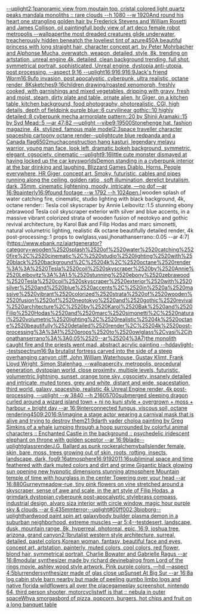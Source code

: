 [--uplight](https://www.ebank.nz/aiartgenerator?category=--uplight)[2:1](https://www.ebank.nz/aiartgenerator?category=2%3A1)[panoramic view from moutain top, cristal colored light quartz peaks mandala monoliths :: rare clouds --h 1080 --w 1920](https://www.ebank.nz/aiartgenerator?category=panoramic%2520view%2520from%2520moutain%2520top%2C%2520cristal%2520colored%2520light%2520quartz%2520peaks%2520mandala%2520monoliths%2520%3A%3A%2520rare%2520clouds%2520--h%25201080%2520--w%25201920)[And round his heart one strangling golden hair by Frederick Stevens and William Rosetti and James Collison, oil painting](https://www.ebank.nz/aiartgenerator?category=And%2520round%2520his%2520heart%2520one%2520strangling%2520golden%2520hair%2520by%2520Frederick%2520Stevens%2520and%2520William%2520Rosetti%2520and%2520James%2520Collison%2C%2520oil%2520painting)[full body view of art deco female robot metropolis --wallpaper](https://www.ebank.nz/aiartgenerator?category=full%2520body%2520view%2520of%2520art%2520deco%2520female%2520robot%2520metropolis%2520--wallpaper)[the most dreaded creatures glide underwater, treacherously hidden beneatch the loveliest tint of azure](https://www.ebank.nz/aiartgenerator?category=the%2520most%2520dreaded%2520creatures%2520glide%2520underwater%2C%2520treacherously%2520hidden%2520beneatch%2520the%2520loveliest%2520tint%2520of%2520azure)[450](https://www.ebank.nz/aiartgenerator?category=450)[A beautiful princess with long straight hair, character concept art, by Peter Mohrbacher and Alphonse Mucha, overwatch, weapon, detailed, style, 8k, trending on artstation, unreal engine 4k, detailed, clean background trending, full shot, symmetrical portrait, sophisticated, Unreal engine, dystopia,anti-utopia, post processing, --aspect 9:16 --uplight](https://www.ebank.nz/aiartgenerator?category=A%2520beautiful%2520princess%2520with%2520long%2520straight%2520hair%2C%2520character%2520concept%2520art%2C%2520by%2520Peter%2520Mohrbacher%2520and%2520Alphonse%2520Mucha%2C%2520overwatch%2C%2520weapon%2C%2520detailed%2C%2520style%2C%25208k%2C%2520trending%2520on%2520artstation%2C%2520unreal%2520engine%25204k%2C%2520detailed%2C%2520clean%2520background%2520trending%2C%2520full%2520shot%2C%2520symmetrical%2520portrait%2C%2520sophisticated%2C%2520Unreal%2520engine%2C%2520dystopia%2Canti-utopia%2C%2520post%2520processing%2C%2520--aspect%25209%3A16%2520--uplight)[16:9](https://www.ebank.nz/aiartgenerator?category=16%3A9)[16:9](https://www.ebank.nz/aiartgenerator?category=16%3A9)[16:9](https://www.ebank.nz/aiartgenerator?category=16%3A9)[Jack's friend Worm](https://www.ebank.nz/aiartgenerator?category=Jack%27s%2520friend%2520Worm)[16:9](https://www.ebank.nz/aiartgenerator?category=16%3A9)[ufo invasion, post apocalyptic, cyberpunk, ultra realistic, octane render, 8K](https://www.ebank.nz/aiartgenerator?category=ufo%2520invasion%2C%2520post%2520apocalyptic%2C%2520cyberpunk%2C%2520ultra%2520realistic%2C%2520octane%2520render%2C%25208K)[sketches](https://www.ebank.nz/aiartgenerator?category=sketches)[9:16](https://www.ebank.nz/aiartgenerator?category=9%3A16)[children drawing](https://www.ebank.nz/aiartgenerator?category=children%2520drawing)[/roasted  xenomorph, freshly cooked, with garnishings and mixed vegetables, dripping with gravy, fresh and moist, steam, dirty plate and table, ornate alien, hr Giger, on a kitchen table, kitchen background, food photography,  photorealistic, CGI, high details, depth of field](https://www.ebank.nz/aiartgenerator?category=/roasted%2520%2520xenomorph%2C%2520freshly%2520cooked%2C%2520with%2520garnishings%2520and%2520mixed%2520vegetables%2C%2520dripping%2520with%2520gravy%2C%2520fresh%2520and%2520moist%2C%2520steam%2C%2520dirty%2520plate%2520and%2520table%2C%2520ornate%2520alien%2C%2520hr%2520Giger%2C%2520on%2520a%2520kitchen%2520table%2C%2520kitchen%2520background%2C%2520food%2520photography%2C%2520%2520photorealistic%2C%2520CGI%2C%2520high%2520details%2C%2520depth%2520of%2520field)[pink purple blue::6 curvilinear gothic::10 highly detailed::8 cyberpunk mecha armorplate pattern::20 by Shinji Aramaki::15 by Syd Mead::5 —ar 47:82 —uplight --vibe](https://www.ebank.nz/aiartgenerator?category=pink%2520purple%2520blue%3A%3A6%2520curvilinear%2520gothic%3A%3A10%2520highly%2520detailed%3A%3A8%2520cyberpunk%2520mecha%2520armorplate%2520pattern%3A%3A20%2520by%2520Shinji%2520Aramaki%3A%3A15%2520by%2520Syd%2520Mead%3A%3A5%2520%E2%80%94ar%252047%3A82%2520%E2%80%94uplight%2520--vibe)[9:19](https://www.ebank.nz/aiartgenerator?category=9%3A19)[500](https://www.ebank.nz/aiartgenerator?category=500)[Stonehenge hat, fashion magazine, 4k, stylized, famous male model](https://www.ebank.nz/aiartgenerator?category=Stonehenge%2520hat%2C%2520fashion%2520magazine%2C%25204k%2C%2520stylized%2C%2520famous%2520male%2520model)[2:3](https://www.ebank.nz/aiartgenerator?category=2%3A3)[space traveller character spaceship cartoony octane render](https://www.ebank.nz/aiartgenerator?category=space%2520traveller%2520character%2520spaceship%2520cartoony%2520octane%2520render)[--uplight](https://www.ebank.nz/aiartgenerator?category=--uplight)[cute blue redpanda and a Canada flag](https://www.ebank.nz/aiartgenerator?category=cute%2520blue%2520redpanda%2520and%2520a%2520Canada%2520flag)[6502](https://www.ebank.nz/aiartgenerator?category=6502)[mucha](https://www.ebank.nz/aiartgenerator?category=mucha)[construction,](https://www.ebank.nz/aiartgenerator?category=construction%2C)[hang kasturi, legendary melayu warrior, young man face, look left, dramatic,bokeh background, symmetric, elegant, cgsociety, cinematic --uplight](https://www.ebank.nz/aiartgenerator?category=hang%2520kasturi%2C%2520legendary%2520melayu%2520warrior%2C%2520young%2520man%2520face%2C%2520look%2520left%2C%2520dramatic%2Cbokeh%2520background%2C%2520symmetric%2C%2520elegant%2C%2520cgsociety%2C%2520cinematic%2520--uplight)[9:16](https://www.ebank.nz/aiartgenerator?category=9%3A16)[little cute monster dismayed at having locked up the car keys](https://www.ebank.nz/aiartgenerator?category=little%2520cute%2520monster%2520dismayed%2520at%2520having%2520locked%2520up%2520the%2520car%2520keys)[worlds](https://www.ebank.nz/aiartgenerator?category=worlds)[Demon standing in a cyberpunk interior at the bar drinking and laughing. Blizzard Games Diablo. Horns. People everywhere, HR Giger, concept art, Smoky, futuristic, cables and pipes running along the ceiling, golden ratio , soft illumination, derelict brutalism, dark, 35mm, cinematic lightening, moody, intricate, —no dof —ar 16:9](https://www.ebank.nz/aiartgenerator?category=Demon%2520standing%2520in%2520a%2520cyberpunk%2520interior%2520at%2520the%2520bar%2520drinking%2520and%2520laughing.%2520Blizzard%2520Games%2520Diablo.%2520Horns.%2520People%2520everywhere%2C%2520HR%2520Giger%2C%2520concept%2520art%2C%2520Smoky%2C%2520futuristic%2C%2520cables%2520and%2520pipes%2520running%2520along%2520the%2520ceiling%2C%2520golden%2520ratio%2520%2C%2520soft%2520illumination%2C%2520derelict%2520brutalism%2C%2520dark%2C%252035mm%2C%2520cinematic%2520lightening%2C%2520moody%2C%2520intricate%2C%2520%E2%80%94no%2520dof%2520%E2%80%94ar%252016%3A9)[painterly](https://www.ebank.nz/aiartgenerator?category=painterly)[16:9](https://www.ebank.nz/aiartgenerator?category=16%3A9)[found footage --w 1792 --h 1024](https://www.ebank.nz/aiartgenerator?category=found%2520footage%2520--w%25201792%2520--h%25201024)[pen.](https://www.ebank.nz/aiartgenerator?category=pen.)[wooden splash of water catching fire, cinematic, studio lighting with black background, 4k, octane render:: Tesla coil skyscraper by Annie Leibovitz::1.5 stunning ebony zebrawood Tesla coil skyscraper exterior with silver and blue accents, in a massive vibrant colorized strata of wooden fusion of neotokyo and gothic revival architecture, by Karol Bak and Filip Hodas and marc simonetti, natural volumetric lighting, realistic 4k octane beautifully detailed render, 4k post-processing::1 props to owlglass,vasi,jhonathanserrano::0.05 --ar 4:7](https://www.ebank.nz/aiartgenerator?category=wooden%2520splash%2520of%2520water%2520catching%2520fire%2C%2520cinematic%2C%2520studio%2520lighting%2520with%2520black%2520background%2C%25204k%2C%2520octane%2520render%3A%3A%2520Tesla%2520coil%2520skyscraper%2520by%2520Annie%2520Leibovitz%3A%3A1.5%2520stunning%2520ebony%2520zebrawood%2520Tesla%2520coil%2520skyscraper%2520exterior%2520with%2520silver%2520and%2520blue%2520accents%2C%2520in%2520a%2520massive%2520vibrant%2520colorized%2520strata%2520of%2520wooden%2520fusion%2520of%2520neotokyo%2520and%2520gothic%2520revival%2520architecture%2C%2520by%2520Karol%2520Bak%2520and%2520Filip%2520Hodas%2520and%2520marc%2520simonetti%2C%2520natural%2520volumetric%2520lighting%2C%2520realistic%25204k%2520octane%2520beautifully%2520detailed%2520render%2C%25204k%2520post-processing%3A%3A1%2520props%2520to%2520owlglass%2Cvasi%2Cjhonathanserrano%3A%3A0.05%2520--ar%25204%3A7)[the monolith caught fire and the priests went mad, abstract acrylic painting --hd](https://www.ebank.nz/aiartgenerator?category=the%2520monolith%2520caught%2520fire%2520and%2520the%2520priests%2520went%2520mad%2C%2520abstract%2520acrylic%2520painting%2520--hd)[daylight](https://www.ebank.nz/aiartgenerator?category=daylight)[--test](https://www.ebank.nz/aiartgenerator?category=--test)[spectrum](https://www.ebank.nz/aiartgenerator?category=spectrum)[16:9](https://www.ebank.nz/aiartgenerator?category=16%3A9)[a brutalist fortress carved into the side of a steep overhanging canyon cliff, John William Waterhouse, Gustav Klimt, Frank Lloyd Wright, Simon Stalenhag, --wallpaper](https://www.ebank.nz/aiartgenerator?category=a%2520brutalist%2520fortress%2520carved%2520into%2520the%2520side%2520of%2520a%2520steep%2520overhanging%2520canyon%2520cliff%2C%2520John%2520William%2520Waterhouse%2C%2520Gustav%2520Klimt%2C%2520Frank%2520Lloyd%2520Wright%2C%2520Simon%2520Stalenhag%2C%2520--wallpaper)[city, metropolis, procedural generation, dystopian world, close proximity, multiple levels, futuristic, volumentric lightning, sunset, orange tone sky, cgsociety, insanely detailed and intricate, muted tones, grey and white, distant and wide, spacestation, third world, galaxy, spaceship, realistic 4k Unreal Engine render, 4k post-processing, --uplight --w 3840 --h 2160](https://www.ebank.nz/aiartgenerator?category=city%2C%2520metropolis%2C%2520procedural%2520generation%2C%2520dystopian%2520world%2C%2520close%2520proximity%2C%2520multiple%2520levels%2C%2520futuristic%2C%2520volumentric%2520lightning%2C%2520sunset%2C%2520orange%2520tone%2520sky%2C%2520cgsociety%2C%2520insanely%2520detailed%2520and%2520intricate%2C%2520muted%2520tones%2C%2520grey%2520and%2520white%2C%2520distant%2520and%2520wide%2C%2520spacestation%2C%2520third%2520world%2C%2520galaxy%2C%2520spaceship%2C%2520realistic%25204k%2520Unreal%2520Engine%2520render%2C%25204k%2520post-processing%2C%2520--uplight%2520--w%25203840%2520--h%25202160)[](https://www.ebank.nz/aiartgenerator?category=)[5700](https://www.ebank.nz/aiartgenerator?category=5700)[submerged sleeping dragon curled around a wizard island town + ni no kuni style + overgrown + moss + harbour + bright day --ar 16:9](https://www.ebank.nz/aiartgenerator?category=submerged%2520sleeping%2520dragon%2520curled%2520around%2520a%2520wizard%2520island%2520town%2520%2B%2520ni%2520no%2520kuni%2520style%2520%2B%2520overgrown%2520%2B%2520moss%2520%2B%2520harbour%2520%2B%2520bright%2520day%2520--ar%252016%3A9)[interconnected fungus, viscous soil, octane rendering](https://www.ebank.nz/aiartgenerator?category=interconnected%2520fungus%2C%2520viscous%2520soil%2C%2520octane%2520rendering)[450](https://www.ebank.nz/aiartgenerator?category=450)[9:20](https://www.ebank.nz/aiartgenerator?category=9%3A20)[16:9](https://www.ebank.nz/aiartgenerator?category=16%3A9)[/imagine a stage actor wearing a carnival mask that is alive and trying to destroy them](https://www.ebank.nz/aiartgenerator?category=/imagine%2520a%2520stage%2520actor%2520wearing%2520a%2520carnival%2520mask%2520that%2520is%2520alive%2520and%2520trying%2520to%2520destroy%2520them)[21:9](https://www.ebank.nz/aiartgenerator?category=21%3A9)[darth vader cholo](https://www.ebank.nz/aiartgenerator?category=darth%2520vader%2520cholo)[a painting by Greg Simkins of a whale jumping through a hoop surrounded by colorful animal characters :: Enchanted Castle in the background :: psychedelic iridescent elephant on throne with golden sceptor --ar 16:9](https://www.ebank.nz/aiartgenerator?category=a%2520painting%2520by%2520Greg%2520Simkins%2520of%2520a%2520whale%2520jumping%2520through%2520a%2520hoop%2520surrounded%2520by%2520colorful%2520animal%2520characters%2520%3A%3A%2520Enchanted%2520Castle%2520in%2520the%2520background%2520%3A%3A%2520psychedelic%2520iridescent%2520elephant%2520on%2520throne%2520with%2520golden%2520sceptor%2520--ar%252016%3A9)[blade](https://www.ebank.nz/aiartgenerator?category=blade)[--uplight](https://www.ebank.nz/aiartgenerator?category=--uplight)[glass](https://www.ebank.nz/aiartgenerator?category=glass)[render](https://www.ebank.nz/aiartgenerator?category=render)[J.G. Ballard as punk rocker](https://www.ebank.nz/aiartgenerator?category=J.G.%2520Ballard%2520as%2520punk%2520rocker)[alchemy](https://www.ebank.nz/aiartgenerator?category=alchemy)[ball](https://www.ebank.nz/aiartgenerator?category=ball)[slender female, skin, bare, moss, trees growing out of skin, roots, rotting, insects, landscape, dark, fog](https://www.ebank.nz/aiartgenerator?category=slender%2520female%2C%2520skin%2C%2520bare%2C%2520moss%2C%2520trees%2520growing%2520out%2520of%2520skin%2C%2520roots%2C%2520rotting%2C%2520insects%2C%2520landscape%2C%2520dark%2C%2520fog)[9:16](https://www.ebank.nz/aiartgenerator?category=9%3A16)[atmosphere](https://www.ebank.nz/aiartgenerator?category=atmosphere)[16:9](https://www.ebank.nz/aiartgenerator?category=16%3A9)[1920](https://www.ebank.nz/aiartgenerator?category=1920)[11:16](https://www.ebank.nz/aiartgenerator?category=11%3A16)[subliminal space and time feathered with dark muted colors and dirt and grime Gigantic black glowing sun opening new hypnotic dimensions stunning atmosphere Mountain temple of time with hourglass in the center Towering over your head --ar 16:8](https://www.ebank.nz/aiartgenerator?category=subliminal%2520space%2520and%2520time%2520feathered%2520with%2520dark%2520muted%2520colors%2520and%2520dirt%2520and%2520grime%2520Gigantic%2520black%2520glowing%2520sun%2520opening%2520new%2520hypnotic%2520dimensions%2520stunning%2520atmosphere%2520Mountain%2520temple%2520of%2520time%2520with%2520hourglass%2520in%2520the%2520center%2520Towering%2520over%2520your%2520head%2520--ar%252016%3A8)[80](https://www.ebank.nz/aiartgenerator?category=80)[Gurney](https://www.ebank.nz/aiartgenerator?category=Gurney)[meadow-rue, tiny pink flowers on vine stretched around a skyscraper, sense of awe and scale, in the art style of Filip Hodas, a grimdark dystopian cyberpunk post-apocalyptic style](https://www.ebank.nz/aiartgenerator?category=meadow-rue%2C%2520tiny%2520pink%2520flowers%2520on%2520vine%2520stretched%2520around%2520a%2520skyscraper%2C%2520sense%2520of%2520awe%2520and%2520scale%2C%2520in%2520the%2520art%2520style%2520of%2520Filip%2520Hodas%2C%2520a%2520grimdark%2520dystopian%2520cyberpunk%2520post-apocalyptic%2520style)[brass compass, industrial design, alvaro siza interior with circle window, magic hour purple sky & clouds --ar 6:4](https://www.ebank.nz/aiartgenerator?category=brass%2520compass%2C%2520industrial%2520design%2C%2520alvaro%2520siza%2520interior%2520with%2520circle%2520window%2C%2520magic%2520hour%2520purple%2520sky%2520%26%2520clouds%2520--ar%25206%3A4)[35mm](https://www.ebank.nz/aiartgenerator?category=35mm)[terror](https://www.ebank.nz/aiartgenerator?category=terror)[--uplight](https://www.ebank.nz/aiartgenerator?category=--uplight)[#00ff00](https://www.ebank.nz/aiartgenerator?category=%2300ff00)[2:3](https://www.ebank.nz/aiartgenerator?category=2%3A3)[bioborg](https://www.ebank.nz/aiartgenerator?category=bioborg)[--uplight](https://www.ebank.nz/aiartgenerator?category=--uplight)[hardwood paint spin art galaxy](https://www.ebank.nz/aiartgenerator?category=hardwood%2520paint%2520spin%2520art%2520galaxy)[body builder plasma demon in a suburban neighborhood, extreme muscles —ar 5:4](https://www.ebank.nz/aiartgenerator?category=body%2520builder%2520plasma%2520demon%2520in%2520a%2520suburban%2520neighborhood%2C%2520extreme%2520muscles%2520%E2%80%94ar%25205%3A4)[--test](https://www.ebank.nz/aiartgenerator?category=--test)[desert, landscape, dusk, mountain range, 8k, hyperreal, photoreal, epic, 16:9, joshua tree, arizona, grand canyon](https://www.ebank.nz/aiartgenerator?category=desert%2C%2520landscape%2C%2520dusk%2C%2520mountain%2520range%2C%25208k%2C%2520hyperreal%2C%2520photoreal%2C%2520epic%2C%252016%3A9%2C%2520joshua%2520tree%2C%2520arizona%2C%2520grand%2520canyon)[2:1](https://www.ebank.nz/aiartgenerator?category=2%3A1)[brutalist western style architecture, surreal, detailed, pastel colors,](https://www.ebank.nz/aiartgenerator?category=brutalist%2520western%2520style%2520architecture%2C%2520surreal%2C%2520detailed%2C%2520pastel%2520colors%2C)[Korean woman, fantasy, beautiful face and eyes, concept art, artstation, painterly, muted colors, cool colors, red flower, blond hair, symmetrical portrait, Charlie Bowater and Gabrielle Ragus --ar 16:8](https://www.ebank.nz/aiartgenerator?category=Korean%2520woman%2C%2520fantasy%2C%2520beautiful%2520face%2520and%2520eyes%2C%2520concept%2520art%2C%2520artstation%2C%2520painterly%2C%2520muted%2520colors%2C%2520cool%2520colors%2C%2520red%2520flower%2C%2520blond%2520hair%2C%2520symmetrical%2520portrait%2C%2520Charlie%2520Bowater%2520and%2520Gabrielle%2520Ragus%2520--ar%252016%3A8)[modular synthesizer made by richard devine](https://www.ebank.nz/aiartgenerator?category=modular%2520synthesizer%2520made%2520by%2520richard%2520devine)[balrog from Lord of the rings movie. ashley wood style artwork. Pink purple colors. —hd —aspect 4:5](https://www.ebank.nz/aiartgenerator?category=balrog%2520from%2520Lord%2520of%2520the%2520rings%2520movie.%2520ashley%2520wood%2520style%2520artwork.%2520Pink%2520purple%2520colors.%2520%E2%80%94hd%2520%E2%80%94aspect%25204%3A5)[blur](https://www.ebank.nz/aiartgenerator?category=blur)[render](https://www.ebank.nz/aiartgenerator?category=render)[synthesizer made of glas close up](https://www.ebank.nz/aiartgenerator?category=synthesizer%2520made%2520of%2520glas%2520close%2520up)[Sunset At Big Sur --ar 16:8](https://www.ebank.nz/aiartgenerator?category=Sunset%2520At%2520Big%2520Sur%2520--ar%252016%3A8)[a log cabin style barn nearby but made of peeling gumbo limbo logs and native florida wildflowers all over the place](https://www.ebank.nz/aiartgenerator?category=a%2520log%2520cabin%2520style%2520barn%2520nearby%2520but%2520made%2520of%2520peeling%2520gumbo%2520limbo%2520logs%2520and%2520native%2520florida%2520wildflowers%2520all%2520over%2520the%2520place)[gameplay screenshot, nintendo 64, third person shooter, motorcyclist](https://www.ebank.nz/aiartgenerator?category=gameplay%2520screenshot%2C%2520nintendo%252064%2C%2520third%2520person%2520shooter%2C%2520motorcyclist)[wtf is that :: nebula in outer space](https://www.ebank.nz/aiartgenerator?category=wtf%2520is%2520that%2520%3A%3A%2520nebula%2520in%2520outer%2520space)[Why](https://www.ebank.nz/aiartgenerator?category=Why)[a smorgasbord of pizza, popcorn, burgers, hot chips and fruit on a long banquet table](https://www.ebank.nz/aiartgenerator?category=a%2520smorgasbord%2520of%2520pizza%2C%2520popcorn%2C%2520burgers%2C%2520hot%2520chips%2520and%2520fruit%2520on%2520a%2520long%2520banquet%2520table)